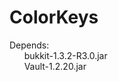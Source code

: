 ColorKeys
=========
Depends:<br />
&nbsp;&nbsp;&nbsp;&nbsp;&nbsp;&nbsp;bukkit-1.3.2-R3.0.jar<br />
&nbsp;&nbsp;&nbsp;&nbsp;&nbsp;&nbsp;Vault-1.2.20.jar
